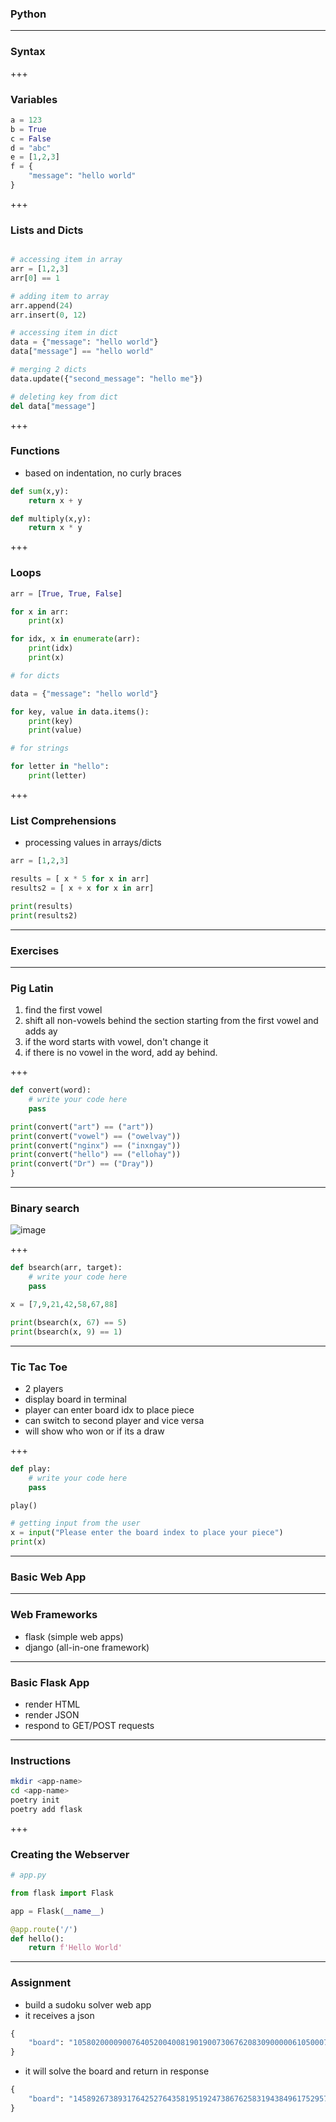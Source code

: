 ### Python

---

### Syntax

+++

### Variables 

```python
a = 123
b = True
c = False
d = "abc"
e = [1,2,3]
f = {
    "message": "hello world"
}
```

+++

### Lists and Dicts

```python

# accessing item in array
arr = [1,2,3]
arr[0] == 1

# adding item to array
arr.append(24)
arr.insert(0, 12)

# accessing item in dict
data = {"message": "hello world"}
data["message"] == "hello world"

# merging 2 dicts
data.update({"second_message": "hello me"})

# deleting key from dict
del data["message"]
```

+++

### Functions

- based on indentation, no curly braces

```python
def sum(x,y):
    return x + y

def multiply(x,y):
    return x * y
```

+++

### Loops

```python
arr = [True, True, False]

for x in arr:
    print(x)

for idx, x in enumerate(arr):
    print(idx)
    print(x)

# for dicts

data = {"message": "hello world"}

for key, value in data.items():
    print(key)
    print(value)

# for strings

for letter in "hello":
    print(letter)
```

+++

### List Comprehensions

- processing values in arrays/dicts

```python
arr = [1,2,3]

results = [ x * 5 for x in arr]
results2 = [ x + x for x in arr]

print(results)
print(results2)
```

---

### Exercises

---

### Pig Latin

1. find the first vowel
2. shift all non-vowels behind the section starting from the first vowel and adds <span class="text-gold">ay</span>
3. if the word starts with vowel, don't change it
4. if there is no vowel in the word, add <span class="text-gold">ay</span> behind.

+++

```python
def convert(word):
    # write your code here
    pass

print(convert("art") == ("art"))
print(convert("vowel") == ("owelvay"))
print(convert("nginx") == ("inxngay"))
print(convert("hello") == ("ellohay"))
print(convert("Dr") == ("Dray"))
}
```

---

### Binary search

![image](https://www.mathwarehouse.com/programming/images/binary-vs-linear-search/binary-and-linear-search-animations.gif)

+++

```python
def bsearch(arr, target):
    # write your code here
    pass

x = [7,9,21,42,58,67,88]

print(bsearch(x, 67) == 5)
print(bsearch(x, 9) == 1)
```

---

### Tic Tac Toe

- 2 players
- display board in terminal
- player can enter board idx to place piece
- can switch to second player and vice versa
- will show who won or if its a draw

+++

```python
def play:
    # write your code here
    pass

play()

# getting input from the user
x = input("Please enter the board index to place your piece")
print(x)
```

---

### Basic Web App

---

### Web Frameworks

- flask (simple web apps)
- django (all-in-one framework)

---

### Basic Flask App

- render HTML
- render JSON
- respond to GET/POST requests

---

### Instructions

```bash
mkdir <app-name>
cd <app-name>
poetry init
poetry add flask
```

+++

### Creating the Webserver

```python
# app.py

from flask import Flask

app = Flask(__name__)

@app.route('/')
def hello():
    return f'Hello World'
```

---

### Assignment

- build a sudoku solver web app
- it receives a json

```python
{
    "board": "105802000090076405200400819019007306762083090000061050007600030430020501600308900"
}
```

- it will solve the board and return in response

```python
{
    "board": "145892673893176425276435819519247386762583194384961752957614238438729561621358947"
}
```